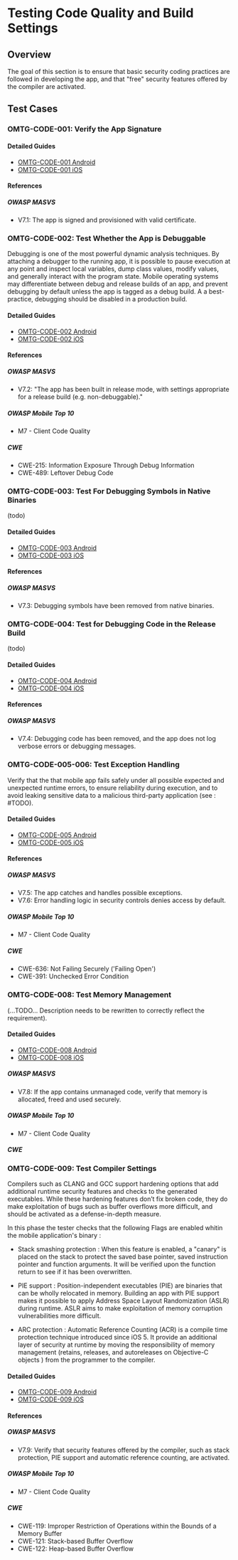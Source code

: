 # Testing Code Quality and Build Settings

## Overview
The goal of this section is to ensure that basic security coding practices are followed in developing the app, and that "free" security features offered by the compiler are activated.

## Test Cases

### OMTG-CODE-001: Verify the App Signature

#### Detailed Guides

- [OMTG-CODE-001 Android](0x05a_OMTG-CODE_Android.md#OMTG-CODE-001)
- [OMTG-CODE-001 iOS](0x05b_OMTG-CODE_iOS.md#OMTG-CODE-001)

#### References

##### OWASP MASVS

- V7.1: The app is signed and provisioned with valid certificate.

### OMTG-CODE-002: Test Whether the App is Debuggable
Debugging is one of the most powerful dynamic analysis techniques. By attaching a debugger to the running app, it is possible to pause execution at any point and inspect local variables, dump class values, modify values, and generally interact with the program state. Mobile operating systems may differentiate between debug and release builds of an app, and prevent debugging by default unless the app is tagged as a debug build. A a best-practice, debugging should be disabled in a production build.

#### Detailed Guides

- [OMTG-CODE-002 Android](0x05a_OMTG-CODE_Android.md#OMTG-CODE-002)
- [OMTG-CODE-002 iOS](0x05b_OMTG-CODE_iOS.md#OMTG-CODE-002)

#### References

##### OWASP MASVS

- V7.2: "The app has been built in release mode, with settings appropriate for a release build (e.g. non-debuggable)."

##### OWASP Mobile Top 10
* M7 - Client Code Quality

##### CWE
- CWE-215: Information Exposure Through Debug Information
- CWE-489: Leftover Debug Code


### OMTG-CODE-003: Test For Debugging Symbols in Native Binaries
(todo)

#### Detailed Guides

- [OMTG-CODE-003 Android](0x05a_OMTG-CODE_Android.md#OMTG-CODE-003)
- [OMTG-CODE-003 iOS](0x5b_OMTG-CODE_iOS.md#OMTG-CODE-003)

#### References

##### OWASP MASVS
* V7.3: Debugging symbols have been removed from native binaries.


### OMTG-CODE-004: Test for Debugging Code in the Release Build
(todo)

#### Detailed Guides

- [OMTG-CODE-004 Android](0x05a_OMTG-CODE_Android.md#OMTG-CODE-004)
- [OMTG-CODE-004 iOS](0x5b_OMTG-CODE_iOS.md#OMTG-CODE-004)

#### References

##### OWASP MASVS
* V7.4: Debugging code has been removed, and the app does not log verbose errors or debugging messages.


### OMTG-CODE-005-006: Test Exception Handling
Verify that the that mobile app fails safely under all possible expected and unexpected runtime errors, to ensure reliability during execution, and to avoid leaking sensitive data to a malicious third-party application (see : #TODO). 

#### Detailed Guides

- [OMTG-CODE-005 Android](0x05a_OMTG-CODE_Android.md#OMTG-CODE-005)
- [OMTG-CODE-005 iOS](0x05b_OMTG-CODE_iOS.md#OMTG-CODE-005)

#### References

##### OWASP MASVS
* V7.5: The app catches and handles possible exceptions.
* V7.6: Error handling logic in security controls denies access by default.

##### OWASP Mobile Top 10
* M7 - Client Code Quality

##### CWE
- CWE-636: Not Failing Securely ('Failing Open')
- CWE-391: Unchecked Error Condition

### OMTG-CODE-008: Test Memory Management
(...TODO... Description needs to be rewritten to correctly reflect the requirement).

#### Detailed Guides

- [OMTG-CODE-008 Android](0x05a_OMTG-CODE_Android.md#OMTG-CODE-008)
- [OMTG-CODE-008 iOS](0x05b_OMTG-CODE_iOS.md#OMTG-CODE-008)

##### OWASP MASVS
* V7.8: If the app contains unmanaged code, verify that memory is allocated, freed and used securely.

##### OWASP Mobile Top 10
* M7 - Client Code Quality

##### CWE


### OMTG-CODE-009: Test Compiler Settings
Compilers such as CLANG and GCC support hardening options that add additional runtime security features and checks to the generated executables. While these hardening features don’t fix broken code, they do make exploitation of bugs such as buffer overflows more difficult, and should be activated as a defense-in-depth measure.

In this phase the tester checks that the following Flags are enabled whitin the mobile application's binary :

* Stack smashing protection : 
When this feature is enabled, a "canary" is placed on the stack to protect the saved base pointer, saved instruction pointer and function arguments. It will be verified upon the function return to see if it has been overwritten.

* PIE support :
Position-independent executables (PIE) are binaries that can be wholly relocated in memory. Building an app with PIE support makes it possible to apply Address Space Layout Randomization (ASLR) during runtime. ASLR aims to make exploitation of memory corruption vulnerabilities more difficult.

* ARC protection : 
Automatic Reference Counting (ACR) is a compile time protection technique introduced since iOS 5. It provide an additional layer of security at runtime by moving the responsibility of memory management (retains, releases, and autoreleases on Objective-C objects ) from the programmer to the compiler. 


#### Detailed Guides

- [OMTG-CODE-009 Android](0x05a_OMTG-CODE_Android.md#OMTG-CODE-009)
- [OMTG-CODE-009 iOS](0x05b_OMTG-CODE_iOS.md#OMTG-CODE-009)

#### References

##### OWASP MASVS
* V7.9: Verify that security features offered by the compiler, such as stack protection, PIE support and automatic reference counting, are activated.

##### OWASP Mobile Top 10
* M7 - Client Code Quality

##### CWE
- CWE-119: Improper Restriction of Operations within the Bounds of a Memory Buffer
- CWE-121: Stack-based Buffer Overflow
- CWE-122: Heap-based Buffer Overflow



